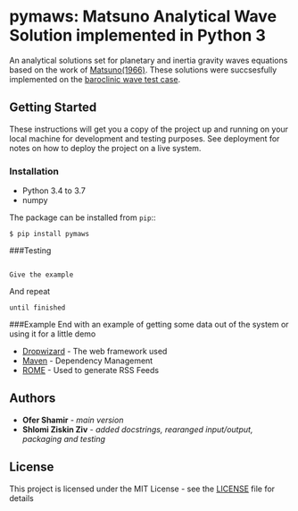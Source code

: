 # pymaws: Matsuno Analytical Wave Solution implemented in Python 3
An analytical solutions set for planetary and inertia gravity waves equations based on the work of [Matsuno(1966)](https://www.jstage.jst.go.jp/article/jmsj1965/44/1/44_1_25/_article). These solutions were succsesfully implemented on the [baroclinic wave test case](https://www.geosci-model-dev-discuss.net/gmd-2018-260/).

## Getting Started

These instructions will get you a copy of the project up and running on your local machine for development and testing purposes. See deployment for notes on how to deploy the project on a live system.

### Installation


- Python 3.4 to 3.7
- numpy



The package can be installed from ``pip``::

    $ pip install pymaws
###Testing

```

Give the example
```

And repeat

```
until finished
```
###Example
End with an example of getting some data out of the system or using it for a little demo

* [Dropwizard](http://www.dropwizard.io/1.0.2/docs/) - The web framework used
* [Maven](https://maven.apache.org/) - Dependency Management
* [ROME](https://rometools.github.io/rome/) - Used to generate RSS Feeds


## Authors

* **Ofer Shamir** - *main version*
* **Shlomi Ziskin Ziv** - *added docstrings, rearanged input/output, packaging and testing*


## License

This project is licensed under the MIT License - see the [LICENSE](LICENSE) file for details

